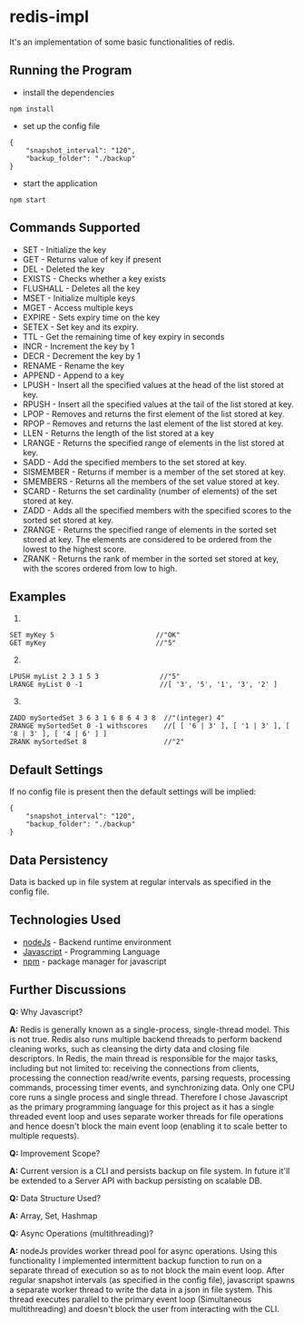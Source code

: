 # redis-impl

It's an implementation of some basic functionalities of redis.

## Running the Program

* install the dependencies
```
npm install
```
* set up the config file
```
{
    "snapshot_interval": "120",
    "backup_folder": "./backup"
}
```
* start the application
```
npm start
```

## Commands Supported
* SET - Initialize the key
* GET - Returns value of key if present
* DEL - Deleted the key
* EXISTS - Checks whether a key exists
* FLUSHALL - Deletes all the key
* MSET - Initialize multiple keys
* MGET - Access multiple keys
* EXPIRE - Sets expiry time on the key
* SETEX - Set key and its expiry.
* TTL - Get the remaining time of key expiry in seconds
* INCR - Increment the key by 1
* DECR - Decrement the key by 1
* RENAME - Rename the key
* APPEND - Append to a key
* LPUSH - Insert all the specified values at the head of the list stored at key.
* RPUSH - Insert all the specified values at the tail of the list stored at key.
* LPOP - Removes and returns the first element of the list stored at key.
* RPOP - Removes and returns the last element of the list stored at key.
* LLEN - Returns the length of the list stored at a key
* LRANGE - Returns the specified range of elements in the list stored at key.
* SADD - Add the specified members to the set stored at key.
* SISMEMBER - Returns if member is a member of the set stored at key.
* SMEMBERS - Returns all the members of the set value stored at key.
* SCARD - Returns the set cardinality (number of elements) of the set stored at key.
* ZADD - Adds all the specified members with the specified scores to the sorted set stored at key.
* ZRANGE - Returns the specified range of elements in the sorted set stored at key. The elements are considered to be ordered from the lowest to the highest score.
* ZRANK - Returns the rank of member in the sorted set stored at key, with the scores ordered from low to high.


## Examples
1)
```
SET myKey 5                         //"OK"
GET myKey                           //"5"
```

2)
```
LPUSH myList 2 3 1 5 3               //"5"
LRANGE myList 0 -1                   //[ '3', '5', '1', '3', '2' ]
```

3)
```
ZADD mySortedSet 3 6 3 1 6 8 6 4 3 8  //"(integer) 4"
ZRANGE mySortedSet 0 -1 withscores    //[ [ '6 | 3' ], [ '1 | 3' ], [ '8 | 3' ], [ '4 | 6' ] ]
ZRANK mySortedSet 8                   //"2"
```



## Default Settings
If no config file is present then the default settings will be implied:
```
{
    "snapshot_interval": "120",
    "backup_folder": "./backup"
}
```


## Data Persistency
Data is backed up in file system at regular intervals as specified in the config file.

## Technologies Used
* [nodeJs](https://nodejs.org/en/) - Backend runtime environment
* [Javascript](https://developer.mozilla.org/en-US/docs/Web/JavaScript) - Programming Language
* [npm](https://www.npmjs.com/) - package manager for javascript

## Further Discussions
**Q:** Why Javascript?

**A:**
Redis is generally known as a single-process, single-thread model. This is not true. Redis also runs multiple backend threads to perform backend cleaning works, such as cleansing the dirty data and closing file descriptors. In Redis, the main thread is responsible for the major tasks, including but not limited to: receiving the connections from clients, processing the connection read/write events, parsing requests, processing commands, processing timer events, and synchronizing data. Only one CPU core runs a single process and single thread.
Therefore I chose Javascript as the primary programming language for this project as it has a single threaded event loop and uses separate worker threads for file operations and hence doesn't block the main event loop (enabling it to scale better to multiple requests).


**Q:** Improvement Scope?

**A:**
Current version is a CLI and persists backup on file system. In future it'll be extended to a Server API with backup persisting on scalable DB.  


**Q:** Data Structure Used?

**A:**
Array,
Set,
Hashmap


**Q:** Async Operations (multithreading)?

**A:** nodeJs provides worker thread pool for async operations. Using this functionality I implemented intermittent backup function to run on a separate thread of execution so as to not block the main event loop. After regular snapshot intervals (as specified in the config file), javascript spawns a separate worker thread to write the data in a json in file system. This thread executes parallel to the primary event loop (Simultaneous multithreading) and doesn't block the user from interacting with the CLI.  

